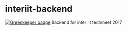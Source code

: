 # interiit-backend

[![Greenkeeper badge](https://badges.greenkeeper.io/yashsriv/interiit-backend.svg?token=f0873af62ca0b69c1d4280c8acc7b5ccc0543164e53e9111825add54a4a51450)](https://greenkeeper.io/)
Backend for inter iit techmeet 2017
